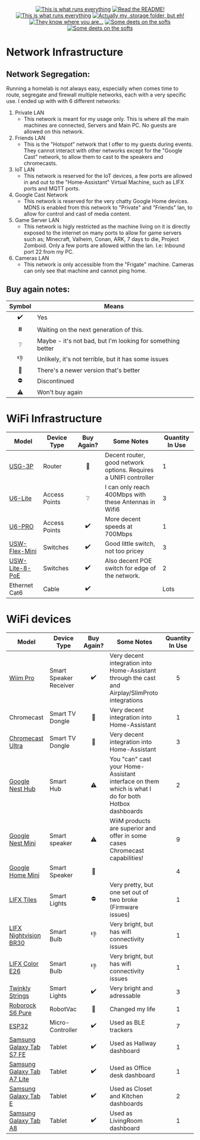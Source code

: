 <p align="center">
<a href="/documentation/hardware.md"><img src="https://img.shields.io/badge/Hardware%20Specifications-purple" alt="This is what runs everything"></a> <a href="/node-red/"><img src="https://img.shields.io/badge/Nodered%20Flows-red" alt="Read the README!"></a> 
<a href="/documentation/zigbee.md"><img src="https://img.shields.io/badge/Zigbee%20Devices-green" alt="This is what runs everything"></a>  <a href="/.storage/"><img src="https://img.shields.io/badge/Lovelace%20Interfaces-orange" alt="Actually my .storage folder, but eh!"></a>
<a href="/documentation/indoor_localization.md"><img src="https://img.shields.io/badge/Indoor%20Localization-blue" alt="They know where you are..."></a> 
<a href="/documentation/software.md"><img src="https://img.shields.io/badge/Software%20Usage-cyan" alt="Some deets on the softs"></a> <a href="/documentation/wifi.md"><img src="https://img.shields.io/badge/Networking-violet" alt="Some deets on the softs"></a> <br></p></p>

# Network Infrastructure




## Network Segregation:

Running a homelab is not always easy, especially when comes time to route, segregate and firewall multiple networks, each with a very specific use. I ended up with with 6 different networks:
1) Private LAN
   - This network is meant for my usage only. This is where all the main machines are connected, Servers and Main PC. No guests are allowed on this network.
2) Friends LAN
   - This is the "Hotspot" network that I offer to my guests during events. They cannot interact with other networks except for the "Google Cast" network, to allow them to cast to the speakers and chromecasts.
3) IoT LAN
   - This network is reserved for the IoT devices, a few ports are allowed in and out to the "Home-Assistant" Virtual Machine, such as LIFX ports and MQTT ports.
4) Google Cast Network
   - This network is reserved for the very chatty Google Home devices. MDNS is enabled from this network to "Private" and "Friends" lan, to allow for control and cast of media content.
5) Game Server LAN
   - This network is higly restricted as the machine living on it is directly exposed to the internet on many ports to allow for game servers such as; Minecraft, Valheim, Conan, ARK, 7 days to die, Project Zomboid. Only a few ports are allowed within the lan. I.e: Inbound port 22 from my PC.
6) Cameras LAN
   - This network is only accessible from the "Frigate" machine. Cameras can only see that machine and cannot ping home.

## Buy again notes:

| Symbol | Means |
| :---: | --- |
| :heavy_check_mark: | Yes |
| :pause_button: | Waiting on the next generation of this. |
| :grey_question: | Maybe - it's not bad, but I'm looking for something better |
| :thumbsdown: | Unlikely, it's not terrible, but it has some issues |
| :small_red_triangle: | There's a newer version that's better |
| :no_entry: | Discontinued |
| :warning: | Won't buy again |

# WiFi Infrastructure
|  Model      | Device Type |Buy Again? |Some Notes |  Quantity In Use     |
| ----------- | ----------- | :----------: |  ----------- | ----------- |
| 	[USG-3P](https://store.ui.com/products/unifi-security-gateway) | Router  |:small_red_triangle:   | Decent router, good network options. Requires a UNIFI controller | 1 |
| [U6-Lite](https://store.ui.com/collections/unifi-network-wireless/products/u6-lite-us) | Access Points | :grey_question:  | I can only reach 400Mbps with these Antennas in Wifi6 |   3 |
| [U6-PRO](https://store.ui.com/collections/unifi-network-wireless/products/unifi-ap6-professional) | Access Points | :heavy_check_mark: |More decent speeds at 700Mbps|   1 |
| [USW-Flex-Mini](https://store.ui.com/collections/unifi-network-switching/products/usw-flex-mini) | Switches |:heavy_check_mark:|Good little switch, not too pricey| 3 |
|   [USW-Lite-8-PoE](https://store.ui.com/collections/unifi-network-switching/products/unifi-switch-lite-8-poe)| Switches|:heavy_check_mark: |Also decent POE switch for edge of the network.| 2 |
| Ethernet Cat6 | Cable    |:heavy_check_mark:| |   Lots |


# WiFi devices

| Model | Device Type | Buy Again? | Some Notes |  Quantity In Use     |
| ----- | ----------- | :--------: | ---------- | :---: |
|[Wiim Pro](https://wiimhome.com/WiiMPro/Overview) | Smart Speaker Receiver | :heavy_check_mark: | Very decent integration into Home-Assistant through the cast and Airplay/SlimProto integrations| 5 | 
| Chromecast | Smart TV Dongle | :small_red_triangle: | Very decent integration into Home-Assistant| 1 | 
|[Chromecast Ultra](https://www.bestbuy.com/site/google-chromecast-ultra-4k-streaming-media-player-black/5578628.p?skuId=5578628) | Smart TV Dongle | :small_red_triangle: | Very decent integration into Home-Assistant| 3 | 
|[Google Nest Hub](https://store.google.com/us/product/nest_hub_2nd_gen?hl=en-US) | Smart Hub | :warning: | You "can" cast your Home-Assistant interface on them which is what I do for both Hotbox dashboards| 2 | 
|[Google Nest Mini](https://store.google.com/product/google_nest_mini?hl=en-US&pli=1) | Smart speaker | :warning: | WiiM products are superior and offer in some cases Chromecast capabilities! | 9|
|[Google Home Mini](https://store.google.com/product/google_nest_mini?hl=en-US&pli=1)| Smart Speaker | :small_red_triangle: || 4 |
|[LIFX Tiles](https://support.lifx.com/lifx-tile-H1b_fuiLu)| Smart Lights | :no_entry: | Very pretty, but one set out of two broke (Firmware issues) | 1 |
|[LIFX Nightvision BR30](https://www.lifx.com/products/lifx-color-br30-nightvision-edition-1pk)| Smart Bulb | :thumbsdown: | Very bright, but has wifi connectivity issues | 1 |
|[LIFX Color E26 ](https://www.lifx.com/products/lifx-color-1pk)| Smart Bulb | :thumbsdown: | Very bright, but has wifi connectivity issues | 1 |
|[Twinkly Strings ](https://twinkly.com/en-ca/products/strings-multicolor?variant=42970659061982)| Smart Lights | :heavy_check_mark: | Very bright and adressable | 3 |
|[Roborock S6 Pure ](https://us.roborock.com/pages/roborock-s6)| RobotVac | :small_red_triangle: | Changed my life | 1 |
|[ESP32 ](https://www.espressif.com/en/products/modules/esp32)| Micro-Controller | :heavy_check_mark:  | Used as BLE trackers | 7 |
|[Samsung Galaxy Tab S7 FE ](https://www.samsung.com/ca/support/model/SM-T733NZKAXAC/)| Tablet| :heavy_check_mark:  | Used as Hallway dashboard | 1 |
|[Samsung Galaxy Tab A7 Lite ](https://www.samsung.com/us/business/support/owners/product/galaxy-tab-a-7-lite-wi-fi/)| Tablet | :heavy_check_mark:  | Used as Office desk dashboard | 1 
|[Samsung Galaxy Tab E](https://www.samsung.com/ca/support/model/SM-T377WZKAXAC/)| Tablet | :heavy_check_mark:  | Used as Closet and Kitchen  dashboards | 2
|[Samsung Galaxy Tab A8](https://www.samsung.com/ca/tablets/galaxy-tab-a/galaxy-tab-a8-wifi-dark-gray-64gb-sm-x200nzaexac/)| Tablet | :heavy_check_mark:  | Used as LivingRoom dashboard | 1 